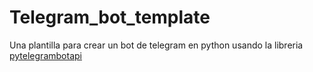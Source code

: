 # Telegram_bot_template

Una plantilla para crear un bot de telegram en python usando la libreria [pytelegrambotapi](https://github.com/eternnoir/pyTelegramBotAPI)
